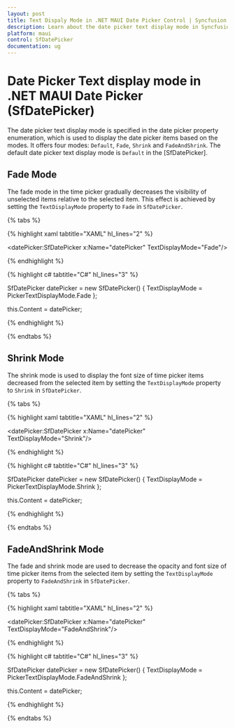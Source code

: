 ```yaml
---
layout: post
title: Text Dispaly Mode in .NET MAUI Date Picker Control | Syncfusion
description: Learn about the date picker text display mode in Syncfusion .NET MAUI Picker (SfDatePicker) control and its basic features.
platform: maui
control: SfDatePicker
documentation: ug
---
```


# Date Picker Text display mode in .NET MAUI Date Picker (SfDatePicker)

The date picker text display mode is specified in the date picker property enumeration, which is used to display the date picker items based on the modes. It offers four modes: `Default`, `Fade`, `Shrink` and `FadeAndShrink`. The default date picker text display mode is `Default` in the [SfDatePicker].

## Fade Mode

The fade mode in the time picker gradually decreases the visibility of unselected items relative to the selected item. This effect is achieved by setting the `TextDisplayMode` property to `Fade` in `SfDatePicker`.

{% tabs %}

{% highlight xaml tabtitle="XAML" hl_lines="2" %}

<datePicker:SfDatePicker x:Name="datePicker"
                 TextDisplayMode="Fade"/>

{% endhighlight %}

{% highlight c# tabtitle="C#" hl_lines="3" %}

SfDatePicker datePicker = new SfDatePicker()
{
    TextDisplayMode = PickerTextDisplayMode.Fade
};

this.Content = datePicker;

{% endhighlight %}

{% endtabs %}

## Shrink Mode

The shrink mode is used to display the font size of time picker items decreased from the selected item by setting the `TextDisplayMode` property to `Shrink` in `SfDatePicker`.

{% tabs %}

{% highlight xaml tabtitle="XAML" hl_lines="2" %}

<datePicker:SfDatePicker x:Name="datePicker"
                 TextDisplayMode="Shrink"/>

{% endhighlight %}

{% highlight c# tabtitle="C#" hl_lines="3" %}

SfDatePicker datePicker = new SfDatePicker()
{
    TextDisplayMode = PickerTextDisplayMode.Shrink
};

this.Content = datePicker;

{% endhighlight %}

{% endtabs %}

## FadeAndShrink Mode

The fade and shrink mode are used to decrease the opacity and font size of time picker items from the selected item by setting the `TextDisplayMode` property to `FadeAndShrink` in `SfDatePicker`.

{% tabs %}

{% highlight xaml tabtitle="XAML" hl_lines="2" %}

<datePicker:SfDatePicker x:Name="datePicker"
                 TextDisplayMode="FadeAndShrink"/>

{% endhighlight %}

{% highlight c# tabtitle="C#" hl_lines="3" %}

SfDatePicker datePicker = new SfDatePicker()
{
    TextDisplayMode = PickerTextDisplayMode.FadeAndShrink
};

this.Content = datePicker;

{% endhighlight %}

{% endtabs %}
